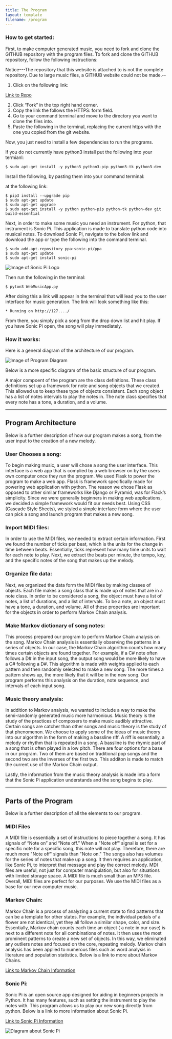 ```yaml
---
title: The Program
layout: template
filename: /program
--- 
```

### How to get started:



First, to make computer generated music, you need to fork and clone the GITHUB repository with the program files.
To fork and clone the GITHUB repository, follow the following instructions: 

 Notice---The repository that this website is attached to is not the complete repository. Due to large music files, a GITHUB website could not be made.--
 
 1) Click on the following link:

[Link to Repo](https://github.com/msausville/Computer-Generated-Music)

2) Click “Fork” in the top right hand corner.
3) Copy the link the follows the HTTPS: form field.
4) Go to your command terminal and move to the directory you want to clone the files into.
5) Paste the following in the terminal, replacing the current https with the one you copied from the git website.

Now, you just need to install a few dependencies to run the programs.

If you do not currently have python3 install put the following into your termianl:

```
$ sudo apt-get install -y python3 python3-pip python3-tk python3-dev

```

Install the following, by pasting them into your command terminal:

 at the following link:



```
$ pip3 install --upgrade pip
$ sudo apt-get update
$ sudo apt-get upgrade
$ sudo apt-get install -y python python-pip python-tk python-dev git build-essential
```

Next, in order to make some music you need an instrument. For python, that instrument is Sonic Pi. This application is made to translate python code into musical notes. To download Sonic Pi, navigate to the below link and download the app or type the following into the command terminal. 


```
$ sudo add-apt-repository ppa:sonic-pi/ppa
$ sudo apt-get update
$ sudo apt-get install sonic-pi
```

![Image of Sonic Pi Logo](http://sonic-pi.net/images/logo.png)


Then run the following in the terminal:
```
$ pyton3 WebMusicApp.py
```
After doing this a link will appear in the terminal that will lead you to the user interface for music generation. The link will look something like this:
```
* Running on http://127..../
```
From there, you simply pick a song from the drop down list and hit play. If you have Sonic Pi open, the song will play immediately. 

### How it works:

Here is a general diagram of the architecture of our program. 

![Image of Program Diagram](/ComputerMusic/Overview.png?raw=true)

Below is a more specific diagram of the basic structure of our program.
   

 A major compoent of the program are the class definitions. These class definitions set up a framework for note and song objects that we created. This allowed us to keep these type of objects consistent. Each song object has a list of notes intervals to play the notes in. The note class specifies that every note has a tone, a duration, and a volume.
   
 *****
## Program Architecture 

Below is a further description of how our program makes a song, from the user input to the creation of a new melody. 

### User Chooses a song:

To begin making music, a user will chose a song the user interface. This interface is a web app that is complied by a web browser on by the users own computer once they run the program. We used Flask to power the program to make a web app. Flask is framework specifically made for powering web application with python. The reason we chose Flask as opposed to other similar frameworks like Django or Pyramid, was for Flack’s simplicity. Since we were generally beginners in making web applications, we decided a simple framework would fit our needs best. Using CSS (Cascade Style Sheets), we styled a simple interface form where the user can pick a song and launch program that makes a new song.

### Import MIDI files:

In order to use the MIDI files, we needed to extract certain information. First we found the number of ticks per beat, which is the units for the change in time between beats. Essentially, ticks represent how many time units to wait for each note to play. Next, we extract the beats per minute, the tempo, key, and the specific notes of the song that makes up the melody. 

### Organize file data:

Next, we organized the data form the MIDI files by making classes of objects. Each file makes a song class that is made up of notes that are in a note class.  In order to be considered a song, the object must have a list of notes, a list of durations, and a list of intervals. To be a note, an object must have a tone, a duration, and volume. All of these properties are important for the objects in order to perform Markov Chain analysis.

### Make Markov dictionary of song notes: 

This process prepared our program to perform Markov Chain analysis on the song. Markov Chain analysis is essentially observing the patterns in a series of objects. In our case, the Markov Chain algorithm counts how many times certain objects are found together. For example, if a C# note often follows a D# in the input song, the output song would be more likely to have a C# following a D#. This algorithm is made with weights applied to each pattern and then randomly selected to make a new song. The more times a pattern shows up, the more likely that it will be in the new song. Our program performs this analysis on the duration, note sequence, and intervals of each input song.

### Music theory analysis:

In addition to Markov analysis, we wanted to include a way to make the semi-randomly generated music more harmonious. Music theory is the study of the practices of composers to make music audibly attractive. Certain songs are catcher than other songs and music theory is the study of that phenomenon. We choose to apply some of the ideas of music theory into our algorithm in the form of making a bassline riff. A riff is essentially, a melody or rhythm that is repeated in a song. A bassline is the rhymic part of a song that is often played in a low pitch. There are four options for a base in our program. Two of them are based on traditional pop songs and the second two are the inverses of the first two. This additon is made to match the current use of the Markov Chain output.

Lastly, the information from the music theory analysis is made into a form that the Sonic Pi application understands and the song begins to play. 
 
***** 
## Parts of the Program

Below is a further description of all the elements to our program.

### MIDI Files

A MIDI file is essentially a set of instructions to piece together a song. It has signals of “Note on” and “Note off.” When a "Note off" signal is set for a specific note for a specific song, this note will not play. Therefore, there are much more "Note off" signals than "Note on." The songs also has volumes for the series of notes that make up a song. It then requires an application, like Sonic Pi, to interpret that message and play the correct melody. MDI files are useful, not just for computer manipulation, but also for situations with limited storage space. A MIDI file is much small than an MP3 file. Overall, MIDI files are perfect for our purposes. We use the MIDI files as a base for our new computer music.

### Markov Chain:
Markov Chain is a process of analyzing a current state to find patterns that can be a template for other states. For example, the individual pedals of a flower are not identical, yet they all follow a similar shape, color, and size. Essentially, Markov chain counts each time an object ( a note in our case) is next to a different note for all combinations of notes. It then uses the most prominent patterns to create a new set of objects. In this way, we eliminated any outliers notes and focused on the core, repeating melody. Markov chain analysis has been applied to numerous files such as word analysis in literature and population statistics. Below is a link to more about Markov Chains.

[Link to Markov Chain Information](https://en.wikipedia.org/wiki/Markov_chain)

### Sonic Pi:
Sonic Pi is an open source app designed for aiding in beginners projects in Python. It has many features, such as setting the instrument to play the notes with. This program allows us to play our new song directly from python. Below is a link to more information about Sonic Pi.

[Link to Sonic Pi Information](http://sonic-pi.net/)


![Diagram about Sonic Pi](/ComputerMusic/HowSonicPiWorks.png?raw=true)
